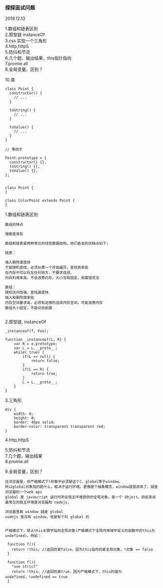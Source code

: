 ### 探探面试问题
2019.12.13

1.数组和链表区别   
2.原型链  instanceOf  
3.css 实现一个三角形  
4.http,httpS  
5.防抖和节流   
6.几个题，输出结果，this指针指向 	
7.promie.all  
8.全局变量，区别？


	



10.类

```
class Point {
  constructor() {
    // ...
  }

  toString() {
    // ...
  }

  toValue() {
    // ...
  }
}

// 等同于

Point.prototype = {
  constructor() {},
  toString() {},
  toValue() {},
};


class Point {
}

class ColorPoint extends Point {
}
```

1.数组和链表区别   

```
数组的特点  

增删查改存

数组和链表是两种常见的线性数据结构。他们各自的优缺点如下:

链表：

插入删除速度快
不能随机查找，必须从第一个开始遍历，查找效率低
在内存中可以存在任何地方，不要求连续。 
内存利用率高，不会浪费内存，大小没有固定，拓展很灵活

数组：
随机访问性强，查找速度快
插入和删除效率低
内存空间要求高，必须有足够的连续内存空间，可能浪费内存
数组大小固定，不能动态拓展
 
```

2.原型链, instanceOf  

```
_instanceof(f, Foo);  

function _instanceof(L, R) {
    var R = o.prototype;
    var L = L.__proto__;
    while( true) {
        if(L == null) {
            return false;
        }
        if(L == R) {
            return true;
        }
        L = L.__proto__;
    }
}
```

3.三角形  

```
div {
    width: 0;
    height: 0;
    border: 40px solid;
    border-color: transparent transparent red;
}

```

4.http,httpS  



5.防抖和节流   
7.几个题，输出结果  
8.promie.all  






9.全局变量，区别？


```
在浏览器里，非严格模式下(印象中必须是这个)，global等于window。
所以global对象指的是什么，取决于运行环境。更像是个抽象概念，window就很具体了，就是浏览器的一个web api
global 是 javascript 运行时所在宿主环境提供的全局对象，是一个 Object。目前来说最常见的宿主环境是浏览器和 nodejs，
	
浏览器里面 window 就是 global
nodejs 里没有 window，但是有个叫 global 的


严格模式下，禁止this关键字指向全局对象(严格模式下全局作用域中定义的函数中的this为undefined)。例如：

 function f(){
   return !this; //返回的是false，因为this指向的是全局对象，!对象 == false
 }
 
 function f(){
   "use strict"
   return !this; //返回的是true，因为严格模式下，this的值为undefined，!undefined == true
 }
```


